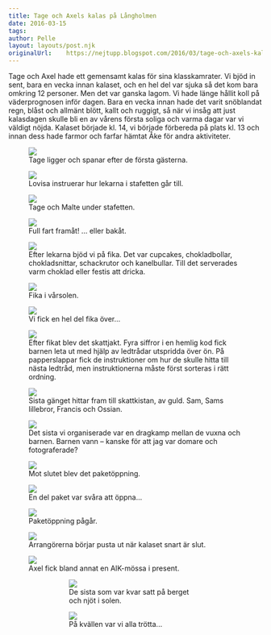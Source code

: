```yaml
---
title: Tage och Axels kalas på Långholmen
date: 2016-03-15
tags:
author: Pelle
layout: layouts/post.njk
originalUrl:	https://nejtupp.blogspot.com/2016/03/tage-och-axels-kalas-pa-langholmen.html
---
```


Tage och Axel hade ett gemensamt kalas för sina klasskamrater. Vi bjöd in sent, bara en vecka innan kalaset, och en hel del var sjuka så det kom bara omkring 12 personer. Men det var ganska lagom. Vi hade länge hållit koll på väderprognosen inför dagen. Bara en vecka innan hade det varit snöblandat regn, blåst och allmänt blött, kallt och ruggigt, så när vi insåg att just kalasdagen skulle bli en av vårens första soliga och varma dagar var vi väldigt nöjda. Kalaset började kl. 14, vi började förbereda på plats kl. 13 och innan dess hade farmor och farfar hämtat Åke för andra aktiviteter.

<figure>
	<img src="../../../img/2016/03/Tage och Axels kalas-PERK1142.jpg">
    <figcaption>Tage ligger och spanar efter de första gästerna.</figcaption>
</figure>

<figure>
	<img src="../../../img/2016/03/Tage och Axels kalas-PERK1149.jpg">
    <figcaption>Lovisa instruerar hur lekarna i stafetten går till.</figcaption>
</figure>

<figure>
	<img src="../../../img/2016/03/Tage och Axels kalas-PERK1151.jpg">
    <figcaption>Tage och Malte under stafetten.</figcaption>
</figure>

<figure>
	<img src="../../../img/2016/03/Tage och Axels kalas-PERK1166.jpg">
    <figcaption>Full fart framåt! ... eller bakåt.</figcaption>
</figure>

<figure>
	<img src="../../../img/2016/03/Tage och Axels kalas-PERK1194.jpg">
    <figcaption>Efter lekarna bjöd vi på fika. Det var cupcakes, chokladbollar, chokladsnittar, schackrutor och kanelbullar. Till det serverades varm choklad eller festis att dricka.</figcaption>
</figure>

<figure>
	<img src="../../../img/2016/03/Tage och Axels kalas-PERK1205.jpg">
    <figcaption>Fika i vårsolen.</figcaption>
</figure>

<figure>
	<img src="../../../img/2016/03/Tage och Axels kalas-PERK1207.jpg">
    <figcaption>Vi fick en hel del fika över...</figcaption>
</figure>

<figure>
	<img src="../../../img/2016/03/Tage och Axels kalas-PERK1233.jpg">
    <figcaption>Efter fikat blev det skattjakt. Fyra siffror i en hemlig kod fick barnen leta ut med hjälp av ledtrådar utspridda över ön. På papperslappar fick de instruktioner om hur de skulle hitta till nästa ledtråd, men instruktionerna måste först sorteras i rätt ordning.</figcaption>
</figure>

<figure>
	<img src="../../../img/2016/03/Tage och Axels kalas-PERK1244.jpg">
    <figcaption>Sista gänget hittar fram till skattkistan, av guld. Sam, Sams lillebror, Francis och Ossian.</figcaption>
</figure>

<figure>
	<img src="../../../img/2016/03/Tage och Axels kalas-PERK1291.jpg">
    <figcaption>Det sista vi organiserade var en dragkamp mellan de vuxna och barnen. Barnen vann – kanske för att jag var domare och fotograferade?</figcaption>
</figure>

<figure>
	<img src="../../../img/2016/03/Tage och Axels kalas-PERK1305.jpg">
    <figcaption>Mot slutet blev det paketöppning.</figcaption>
</figure>

<figure>
	<img src="../../../img/2016/03/Tage och Axels kalas-PERK1327.jpg">
    <figcaption>En del paket var svåra att öppna...</figcaption>
</figure>

<figure>
	<img src="../../../img/2016/03/Tage och Axels kalas-PERK1344.jpg">
    <figcaption>Paketöppning pågår.</figcaption>
</figure>    
    
<figure>
	<img src="../../../img/2016/03/Tage och Axels kalas-PERK1347.jpg">
    <figcaption>Arrangörerna börjar pusta ut när kalaset snart är slut.</figcaption>
</figure>

<figure>
	<img src="../../../img/2016/03/Tage och Axels kalas-PERK1349.jpg">
    <figcaption>Axel fick bland annat en AIK-mössa i present.</figcaption>
<figure>

<figure>
	<img src="../../../img/2016/03/Tage och Axels kalas-PERK1384.jpg">
    <figcaption>De sista som var kvar satt på berget och njöt i solen.</figcaption>
</figure>

<figure>
	<img src="../../../img/2016/03/Tage och Axels kalas-PERK1404.jpg">
    <figcaption>På kvällen var vi alla trötta...</figcaption>
</figure>